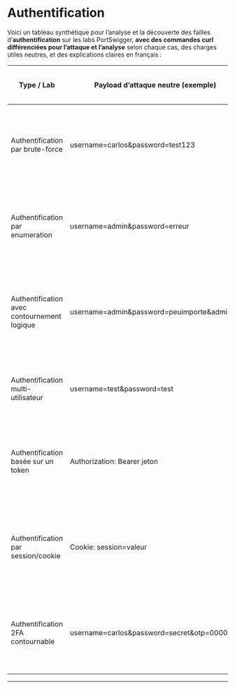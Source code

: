 # Authentification

Voici un tableau synthétique pour l’analyse et la découverte des failles d’**authentification** sur les labs PortSwigger, **avec des commandes curl différenciées pour l’attaque et l’analyse** selon chaque cas, des charges utiles neutres, et des explications claires en français :

| Type / Lab                                    | Payload d’attaque neutre (exemple)          | Commande d’attaque (curl)                                                                                      | Commande(s) d’analyse curl                                                                                  | Élément d’analyse (raison préalable)                     | Méthodologie détaillée de découverte                                                                                   | URL PortSwigger ou source utile                                      |
|------------------------------------------------|---------------------------------------------|----------------------------------------------------------------------------------------------------------------|-------------------------------------------------------------------------------------------------------------|----------------------------------------------------------|-----------------------------------------------------------------------------------------------------------------------|---------------------------------------------------------------------|
| Authentification par brute-force               | username=carlos&password=test123            | curl -i -X POST -d "username=carlos&password=test123" https://LAB/login                                        | curl -i -X POST -d "username=wiener&password=peter" https://LAB/login                                       | Réponse différente selon la validité du mot de passe     | Testez plusieurs combinaisons de mots de passe sur un même utilisateur. Comparez la réponse à une authentification valide. | https://portswigger.net/web-security/authentication/lab-password-brute-force |
| Authentification par enumeration               | username=admin&password=erreur              | curl -i -X POST -d "username=admin&password=erreur" https://LAB/login                                          | curl -i -X POST -d "username=utilisateur&password=erreur" https://LAB/login                                 | Message d’erreur différent selon l’utilisateur           | Testez des noms d’utilisateurs valides et invalides. Analysez les messages d’erreur pour détecter une fuite d’information. | https://portswigger.net/web-security/authentication/lab-username-enumeration |
| Authentification avec contournement logique    | username=admin&password=peuimporte&admin=1  | curl -i -X POST -d "username=admin&password=peuimporte&admin=1" https://LAB/login                             | curl -i -X POST -d "username=admin&password=peuimporte" https://LAB/login                                   | Accès accordé via un paramètre inattendu                 | Ajoutez ou modifiez des paramètres dans la requête d’authentification. Si l’accès est accordé sans mot de passe valide, la faille est confirmée. | https://portswigger.net/web-security/authentication/lab-logic-flaws |
| Authentification multi-utilisateur             | username=test&password=test                 | curl -i -X POST -d "username=test&password=test" https://LAB/login                                             | curl -i -X POST -d "username=admin&password=admin" https://LAB/login                                        | Accès à différents comptes selon les identifiants        | Testez l’accès à différents comptes pour vérifier l’isolation et la robustesse de l’authentification. | https://portswigger.net/web-security/authentication/lab-broken-authentication |
| Authentification basée sur un token            | Authorization: Bearer jeton                 | curl -i -H "Authorization: Bearer jeton" https://LAB/my-account                                               | curl -i -H "Authorization: Bearer fauxjeton" https://LAB/my-account                                         | Accès autorisé ou refusé selon la validité du token      | Essayez d’accéder à une ressource protégée avec différents tokens (valide, invalide, expiré). Comparez la réponse. | https://portswigger.net/web-security/authentication/lab-token-authentication |
| Authentification par session/cookie            | Cookie: session=valeur                      | curl -i --cookie "session=valeur" https://LAB/my-account                                                      | curl -i --cookie "session=faux" https://LAB/my-account                                                      | Accès autorisé ou refusé selon la session                | Essayez d’accéder à une ressource protégée avec différents cookies de session (valide, invalide, expiré). Comparez la réponse. | https://portswigger.net/web-security/authentication/lab-session-cookie |
| Authentification 2FA contournable              | username=carlos&password=secret&otp=0000    | curl -i -X POST -d "username=carlos&password=secret&otp=0000" https://LAB/login                               | curl -i -X POST -d "username=carlos&password=secret&otp=1234" https://LAB/login                             | Accès accordé avec un OTP faible ou prévisible           | Testez plusieurs valeurs de code OTP ou tentez des bypass (ex : OTP vide, 0000, 1234). Si l’accès est accordé, la faille est confirmée. | https://portswigger.net/web-security/authentication/multi-factor/lab-bypass-2fa-basic |

---
